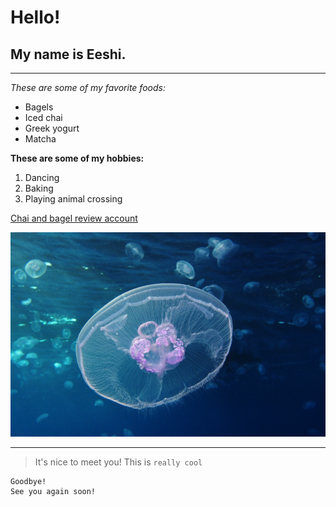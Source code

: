 # Hello!
## My name is Eeshi.
***
*These are some of my favorite foods:*
* Bagels
* Iced chai
* Greek yogurt
* Matcha

**These are some of my hobbies:**
1. Dancing
2. Baking
3. Playing animal crossing

[Chai and bagel review account](https://instagram.com/chaiflavoredbagels/)

![Picture of aurelia aurita](moonjelly.png)
***
> It's nice to meet you!
This is `really cool`
```
Goodbye!
See you again soon!
```
